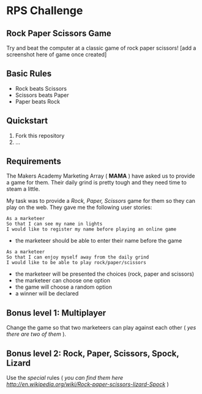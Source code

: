# RPS Challenge

Rock Paper Scissors Game
---
Try and beat the computer at a classic game of rock paper scissors!
[add a screenshot here of game once created]

## Basic Rules

- Rock beats Scissors
- Scissors beats Paper
- Paper beats Rock

Quickstart
---
1. Fork this repository
2. ...


Requirements
----
The Makers Academy Marketing Array ( **MAMA** ) have asked us to provide a game for them. Their daily grind is pretty tough and they need time to steam a little.

My task was to provide a _Rock, Paper, Scissors_ game for them so they can play on the web. They gave me the following user stories:

```
As a marketeer
So that I can see my name in lights
I would like to register my name before playing an online game
```
- the marketeer should be able to enter their name before the game

```
As a marketeer
So that I can enjoy myself away from the daily grind
I would like to be able to play rock/paper/scissors
```
- the marketeer will be presented the choices (rock, paper and scissors)
- the marketeer can choose one option
- the game will choose a random option
- a winner will be declared




## Bonus level 1: Multiplayer

Change the game so that two marketeers can play against each other ( _yes there are two of them_ ).

## Bonus level 2: Rock, Paper, Scissors, Spock, Lizard

Use the _special_ rules ( _you can find them here http://en.wikipedia.org/wiki/Rock-paper-scissors-lizard-Spock_ )

